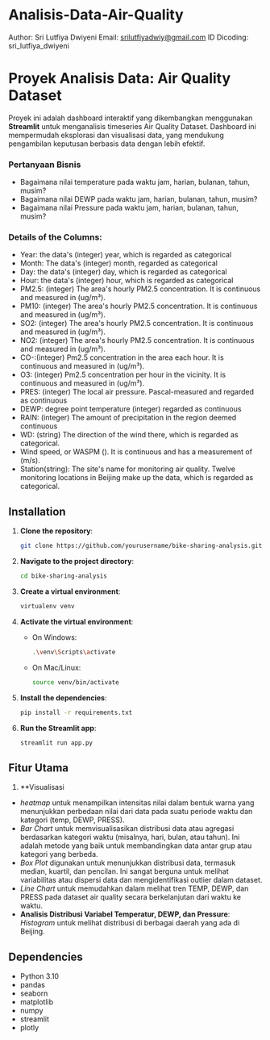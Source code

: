 # Analisis-Data-Air-Quality
Author: Sri Lutfiya Dwiyeni
Email: srilutfiyadwiy@gmail.com
ID Dicoding: sri_lutfiya_dwiyeni

# Proyek Analisis Data: Air Quality Dataset

Proyek ini adalah dashboard interaktif yang dikembangkan menggunakan **Streamlit** untuk menganalisis timeseries Air Quality Dataset. Dashboard ini mempermudah eksplorasi dan visualisasi data, yang mendukung pengambilan keputusan berbasis data dengan lebih efektif. 

### Pertanyaan Bisnis
- Bagaimana nilai temperature pada waktu jam, harian, bulanan, tahun, musim?
- Bagaimana nilai DEWP pada waktu jam, harian, bulanan, tahun, musim?
- Bagaimana nilai Pressure pada waktu jam, harian, bulanan, tahun, musim?

### Details of the Columns:

- Year: the data's (integer) year, which is regarded as categorical
- Month: The data's (integer) month, regarded as categorical
- Day: the data's (integer) day, which is regarded as categorical
- Hour: the data's (integer) hour, which is regarded as categorical
- PM2.5: (integer) The area's hourly PM2.5 concentration. It is continuous and measured in (ug/m³).
- PM10: (integer) The area's hourly PM2.5 concentration. It is continuous and measured in (ug/m³).
- SO2: (integer) The area's hourly PM2.5 concentration. It is continuous and measured in (ug/m³).
- NO2: (integer) The area's hourly PM2.5 concentration. It is continuous and measured in (ug/m³).
- CO-:(integer) Pm2.5 concentration in the area each hour. It is continuous and measured in (ug/m³).
- O3: (integer) Pm2.5 concentration per hour in the vicinity. It is continuous and measured in (ug/m³).
- PRES: (integer) The local air pressure. Pascal-measured and regarded as continuous
- DEWP: degree point temperature (integer) regarded as continuous
- RAIN: (integer) The amount of precipitation in the region deemed continuous
- WD: (string) The direction of the wind there, which is regarded as categorical.
- Wind speed, or WASPM (). It is continuous and has a measurement of (m/s).
- Station(string): The site's name for monitoring air quality. Twelve monitoring locations in Beijing make up the data, which is regarded as categorical.

## Installation

1. **Clone the repository**:
    ```bash
    git clone https://github.com/yourusername/bike-sharing-analysis.git
    ```

2. **Navigate to the project directory**:
    ```bash
    cd bike-sharing-analysis
    ```

3. **Create a virtual environment**:
    ```bash
    virtualenv venv
    ```

4. **Activate the virtual environment**:
   - On Windows:
     ```bash
     .\venv\Scripts\activate
     ```
   - On Mac/Linux:
     ```bash
     source venv/bin/activate
     ```

5. **Install the dependencies**:
    ```bash
    pip install -r requirements.txt
    ```

6. **Run the Streamlit app**:
    ```bash
    streamlit run app.py
    ```

## Fitur Utama
1. **Visualisasi
- *heatmap* untuk menampilkan intensitas nilai dalam bentuk warna yang menunjukkan perbedaan nilai dari data pada suatu periode waktu dan kategori (temp, DEWP, PRESS).
- *Bar Chart* untuk memvisualisasikan distribusi data atau agregasi berdasarkan kategori waktu (misalnya, hari, bulan, atau tahun). Ini adalah metode yang baik untuk membandingkan data antar grup atau kategori yang berbeda.
- *Box Plot* digunakan untuk menunjukkan distribusi data, termasuk median, kuartil, dan pencilan. Ini sangat berguna untuk melihat variabilitas atau dispersi data dan mengidentifikasi outlier dalam dataset.
- *Line Chart* untuk memudahkan dalam melihat tren TEMP, DEWP, dan PRESS pada dataset air quality secara berkelanjutan dari waktu ke waktu.
- **Analisis Distribusi Variabel Temperatur, DEWP, dan Pressure**: *Histogram* untuk melihat distribusi di berbagai daerah yang ada di Beijing.

## Dependencies

- Python 3.10
- pandas
- seaborn
- matplotlib
- numpy
- streamlit
- plotly
